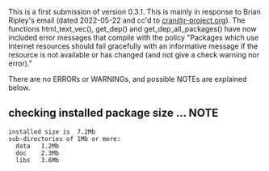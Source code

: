 This is a first submission of version 0.3.1. This is mainly in response to Brian Ripley's email (dated 2022-05-22 and cc'd to cran@r-project.org). The functions html_text_vec(), get_dep() and get_dep_all_packages() have now included error messages that compile with the policy "Packages which use Internet resources should fail gracefully with an informative message if the resource is not available or has changed (and not give a check warning nor error)."

There are no ERRORs or WARNINGs, and possible NOTEs are explained below.

## checking installed package size ... NOTE
    installed size is  7.2Mb
    sub-directories of 1Mb or more:
      data   1.2Mb
      doc    2.3Mb
      libs   3.6Mb
